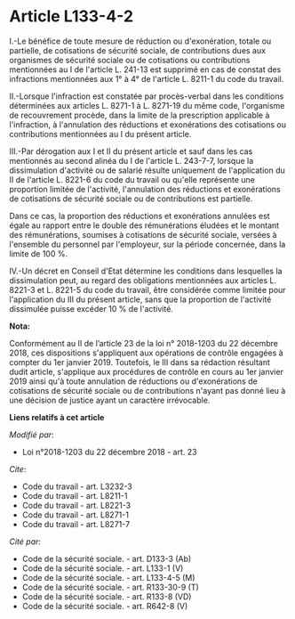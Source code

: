 # Article L133-4-2

I.-Le bénéfice de toute mesure de réduction ou d'exonération, totale ou partielle, de cotisations de sécurité sociale, de
contributions dues aux organismes de sécurité sociale ou de cotisations ou contributions mentionnées au I de l'article L.
241-13 est supprimé en cas de constat des infractions mentionnées aux 1° à 4° de l'article L. 8211-1 du code du travail.

II.-Lorsque l'infraction est constatée par procès-verbal dans les conditions déterminées aux articles L. 8271-1 à L. 8271-19
du même code, l'organisme de recouvrement procède, dans la limite de la prescription applicable à l'infraction, à
l'annulation des réductions et exonérations des cotisations ou contributions mentionnées au I du présent article.

III.-Par dérogation aux I et II du présent article et sauf dans les cas mentionnés au second alinéa du I de l'article L.
243-7-7, lorsque la dissimulation d'activité ou de salarié résulte uniquement de l'application du II de l'article L. 8221-6
du code du travail ou qu'elle représente une proportion limitée de l'activité, l'annulation des réductions et exonérations de
cotisations de sécurité sociale ou de contributions est partielle.

Dans ce cas, la proportion des réductions et exonérations annulées est égale au rapport entre le double des rémunérations
éludées et le montant des rémunérations, soumises à cotisations de sécurité sociale, versées à l'ensemble du personnel par
l'employeur, sur la période concernée, dans la limite de 100 %.

IV.-Un décret en Conseil d'Etat détermine les conditions dans lesquelles la dissimulation peut, au regard des obligations
mentionnées aux articles L. 8221-3 et L. 8221-5 du code du travail, être considérée comme limitée pour l'application du III
du présent article, sans que la proportion de l'activité dissimulée puisse excéder 10 % de l'activité.

**Nota:**

Conformément au II de l’article 23 de la loi n° 2018-1203 du 22 décembre 2018, ces dispositions s'appliquent aux opérations
de contrôle engagées à compter du 1er janvier 2019. Toutefois, le III dans sa rédaction résultant dudit article, s'applique
aux procédures de contrôle en cours au 1er janvier 2019 ainsi qu'à toute annulation de réductions ou d'exonérations de
cotisations de sécurité sociale ou de contributions n'ayant pas donné lieu à une décision de justice ayant un caractère
irrévocable.

**Liens relatifs à cet article**

_Modifié par_:

  - Loi n°2018-1203 du 22 décembre 2018 - art. 23

_Cite_:

  - Code du travail - art. L3232-3
  - Code du travail - art. L8211-1
  - Code du travail - art. L8221-3
  - Code du travail - art. L8271-1
  - Code du travail - art. L8271-7

_Cité par_:

  - Code de la sécurité sociale. - art. D133-3 (Ab)
  - Code de la sécurité sociale. - art. L133-1 (V)
  - Code de la sécurité sociale. - art. L133-4-5 (M)
  - Code de la sécurité sociale. - art. R133-30-9 (T)
  - Code de la sécurité sociale. - art. R133-8 (VD)
  - Code de la sécurité sociale. - art. R642-8 (V)
